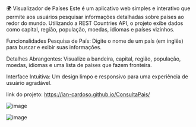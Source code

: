🌍 Visualizador de Países
Este é um aplicativo web simples e interativo que permite aos usuários pesquisar informações detalhadas sobre países ao redor do mundo. Utilizando a REST Countries API, o projeto exibe dados como capital, região, população, moedas, idiomas e países vizinhos.

Funcionalidades
Pesquisa de País: Digite o nome de um país (em inglês) para buscar e exibir suas informações.

Detalhes Abrangentes: Visualize a bandeira, capital, região, população, moedas, idiomas e uma lista de países que fazem fronteira.

Interface Intuitiva: Um design limpo e responsivo para uma experiência de usuário agradável.

link do projeto: https://ian-cardoso.github.io/ConsultaPais/

![image](https://github.com/user-attachments/assets/2d9d09b8-2adf-4c4a-948e-5b508e948bb9)

![image](https://github.com/user-attachments/assets/b492f9ef-284e-4b52-ba67-99dfd7266c75)

